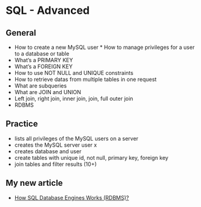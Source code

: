 # SQL - Advanced
## General 
* How to create a new MySQL user
* How to manage privileges for a user to a database or table
* What’s a PRIMARY KEY
* What’s a FOREIGN KEY
* How to use NOT NULL and UNIQUE constraints
* How to retrieve datas from multiple tables in one request
* What are subqueries
* What are JOIN and UNION
* Left join, right join, inner join, join, full outer join
* RDBMS

## Practice
* lists all privileges of the MySQL users on a server
* creates the MySQL server user x
* creates database and user
* create tables with unique id, not null, primary key, foreign key
* join tables and filter results (10+)


## My new article 
* [How SQL Database Engines Works (RDBMS)?](https://2533.medium.com/how-sql-database-engines-works-rdbms-d683a8b56ec1)
